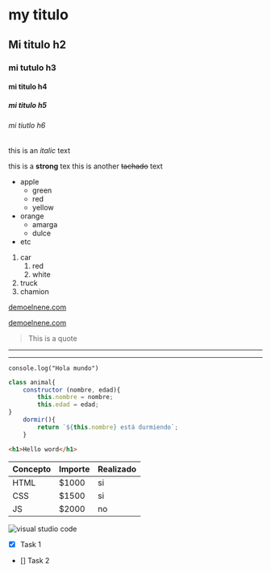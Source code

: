 <!-- HEADINGS -->
# my titulo
## Mi titulo  h2
### mi tutulo h3 
#### mi titulo h4
##### mi titulo h5 
###### mi tiutlo h6 



<!-- TEXTO EN ITALICA -->
this is an *italic* text 



<!-- TEXTOS BOLD Y STRIKETHROUGH -->
this is a **strong** tex
this is another ~~tachado~~ text
<!-- si das enter al final del renglon da un salto de linea, sino se sigue sin salto de linea -->



<!-- UL y OL -->
* apple
    * green
    * red 
    * yellow
* orange
    * amarga 
    * dulce
* etc

1. car
    1. red
    2. white
2. truck 
3. chamion



<!-- ENLACES  -->
[demoelnene.com](https://www.demoelnene.com)
<!-- tienen que estar juntos sin espacios entre corchetes   -->
[demoelnene.com](https://www.demoelnene.com "Custom title")
<!-- las entrecomillas son para que cuando dejes el cursor aparezca un texto -->



<!-- CITAS -->
> This is a quote



<!-- LÍNEAS DIVISORAS -->
--- 
<!-- guion medio -->
___ 
<!-- guion bajo -->



<!-- LINEAS DE CÓDIGO -->
`console.log("Hola mundo")`
<!-- esto es para escribir una sola linea de código -->

```javascript
class animal{
    constructor (nombre, edad){
        this.nombre = nombre;
        this.edad = edad; 
}
    dormir(){
        return `${this.nombre} está durmiendo`;
    }
```
<!-- Esto es para escribir varias líneas de código, y para que las letras aparezcan de color necesitas especificar al inicio de las comillas cual es el lenguaje que estás utilizando.-->

```html
<h1>Hello word</h1>
```


<!-- TABLAS -->
|Concepto     | Importe  | Realizado|
|-------------|----------|----------|
|HTML         | $1000    |si        |
|CSS          | $1500    |    si    |
|JS           | $2000    |no        |



<!-- IMAGENES -->
![visual studio code](https://upload.wikimedia.org/wikipedia/commons/thumb/9/9a/Visual_Studio_Code_1.35_icon.svg/2048px-Visual_Studio_Code_1.35_icon.svg.png "VSc logo")

<!-- dale click izquierdo y pon "abrir imagen en una pestaña nueva" -->
<!-- La imagen se puede guardar localmente y colocas la direccion local del png o jpg, etc -->



 <!-- GITHUB MARKDOWN -->
 * [X] Task 1
 * [] Task 2
